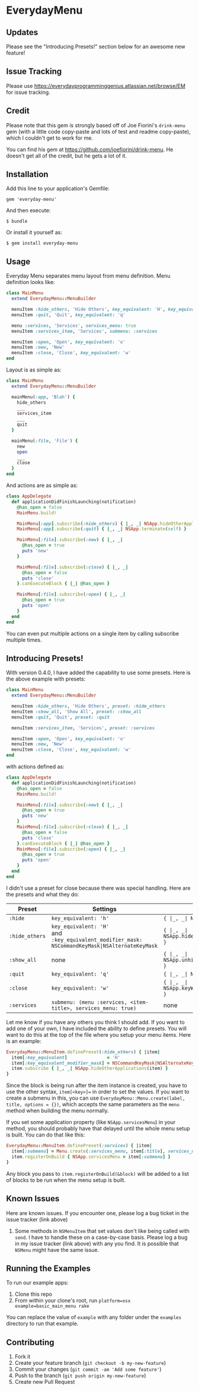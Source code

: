 # EverydayMenu

## Updates
Please see the "Introducing Presets!" section below for an awesome new feature!

## Issue Tracking
Please use <https://everydayprogramminggenius.atlassian.net/browse/EM> for issue tracking.

## Credit
Please note that this gem is strongly based off of Joe Fiorini's `drink-menu` gem (with a little code copy-paste and lots of test and readme copy-paste), which I couldn't get to work for me.

You can find his gem at <https://github.com/joefiorini/drink-menu>.  He doesn't get all of the credit, but he gets a lot of it.

## Installation

Add this line to your application's Gemfile:

    gem 'everyday-menu'

And then execute:

    $ bundle

Or install it yourself as:

    $ gem install everyday-menu

## Usage

Everyday Menu separates menu layout from menu definition. Menu definition looks like:


```ruby
class MainMenu
  extend EverydayMenu::MenuBuilder

  menuItem :hide_others, 'Hide Others', key_equivalent: 'H', key_equivalent_modifier_mask: NSCommandKeyMask|NSAlternateKeyMask
  menuItem :quit, 'Quit', key_equivalent: 'q'

  menu :services, 'Services', services_menu: true
  menuItem :services_item, 'Services', submenu: :services

  menuItem :open, 'Open', key_equivalent: 'o'
  menuItem :new, 'New'
  menuItem :close, 'Close', key_equivalent: 'w'
end

```

Layout is as simple as:

```ruby
class MainMenu
  extend EverydayMenu::MenuBuilder

  mainMenu(:app, 'Blah') {
    hide_others
    ___
    services_item
    ___
    quit
  }

  mainMenu(:file, 'File') {
    new
    open
    ___
    close
  }
end
```

And actions are as simple as:
```ruby
class AppDelegate
  def applicationDidFinishLaunching(notification)
    @has_open = false
    MainMenu.build!

    MainMenu[:app].subscribe(:hide_others) { |_, _| NSApp.hideOtherApplications(self) }
    MainMenu[:app].subscribe(:quit) { |_, _| NSApp.terminate(self) }

    MainMenu[:file].subscribe(:new) { |_, _|
      @has_open = true
      puts 'new'
    }

    MainMenu[:file].subscribe(:close) { |_, _|
      @has_open = false
      puts 'close'
    }.canExecuteBlock { |_| @has_open }

    MainMenu[:file].subscribe(:open) { |_, _|
      @has_open = true
      puts 'open'
    }
  end
end
```

You can even put multiple actions on a single item by calling subscribe multiple times.

## Introducing Presets!
With version 0.4.0, I have added the capability to use some presets.  Here is the above example with presets:

```ruby
class MainMenu
  extend EverydayMenu::MenuBuilder

  menuItem :hide_others, 'Hide Others', preset: :hide_others
  menuItem :show_all, 'Show All', preset: :show_all
  menuItem :quit, 'Quit', preset: :quit

  menuItem :services_item, 'Services', preset: :services

  menuItem :open, 'Open', key_equivalent: 'o'
  menuItem :new, 'New'
  menuItem :close, 'Close', key_equivalent: 'w'
end
```

with actions defined as:

```ruby
class AppDelegate
  def applicationDidFinishLaunching(notification)
    @has_open = false
    MainMenu.build!

    MainMenu[:file].subscribe(:new) { |_, _|
      @has_open = true
      puts 'new'
    }
    MainMenu[:file].subscribe(:close) { |_, _|
      @has_open = false
      puts 'close'
    }.canExecuteBlock { |_| @has_open }
    MainMenu[:file].subscribe(:open) { |_, _|
      @has_open = true
      puts 'open'
    }
  end
end
```

I didn't use a preset for close because there was special handling.  Here are the presets and what they do:

Preset | Settings | Action
--------|-----------------------|------------------------------
`:hide` | `key_equivalent: 'h'` | <code>{ &#124;_, _&#124; NSApp.hide(self) }</code>
`:hide_others` | `key_equivalent: 'H'` <br> and <br> <code>:key\_equivalent\_modifier_mask: NSCommandKeyMask&#124;NSAlternateKeyMask</code> | <code>{ &#124;_, _&#124; NSApp.hideOtherApplications(self) }</code>
`:show_all` | none | <code>{ &#124;_, _&#124; NSApp.unhideAllApplications(self) }</code>
`:quit` | `key_equivalent: 'q'` | <code>{ &#124;_, _&#124; NSApp.terminate(self) }</code>
`:close` | `key_equivalent: 'w'` | <code>{ &#124;_, _&#124; NSApp.keyWindow.performClose(self) }</code>
`:services` | `submenu: (menu :services, <item-title>, services_menu: true)` | none

Let me know if you have any others you think I should add.  If you want to add one of your own, I have included the ability to define presets.  You will want to do this at the top of the file where you setup your menu items.  Here is an example:

```ruby
EverydayMenu::MenuItem.definePreset(:hide_others) { |item|
  item[:key_equivalent]               = 'H'
  item[:key_equivalent_modifier_mask] = NSCommandKeyMask|NSAlternateKeyMask
  item.subscribe { |_, _| NSApp.hideOtherApplications(item) }
}
```

Since the block is being run after the item instance is created, you have to use the other syntax, `item[<key>]=` in order to set the values.  If you want to create a submenu in this, you can use `EverydayMenu::Menu.create(label, title, options = {})`, which accepts the same parameters as the `menu` method when building the menu normally.

If you set some application property (like `NSApp.servicesMenu`) in your method, you should probably have that delayed until the whole menu setup is built.  You can do that like this:

```ruby
EverydayMenu::MenuItem.definePreset(:services) { |item|
  item[:submenu] = Menu.create(:services_menu, item[:title], services_menu: true)
  item.registerOnBuild { NSApp.servicesMenu = item[:submenu] }
}
```

Any block you pass to `item.registerOnBuild(&block)` will be added to a list of blocks to be run when the menu setup is built.


## Known Issues

Here are known issues.  If you encounter one, please log a bug ticket in the issue tracker (link above)

1. Some methods in `NSMenuItem` that set values don't like being called with `send`.  I have to handle these on a case-by-case basis.  Please log a bug in my issue tracker (link above) with any you find.  It is possible that `NSMenu` might have the same issue.

## Running the Examples

To run our example apps:

1. Clone this repo
2. From within your clone's root, run `platform=osx example=basic_main_menu rake`

You can replace the value of `example` with any folder under the `examples` directory to run that example.

## Contributing

1. Fork it
2. Create your feature branch (`git checkout -b my-new-feature`)
3. Commit your changes (`git commit -am 'Add some feature'`)
4. Push to the branch (`git push origin my-new-feature`)
5. Create new Pull Request
